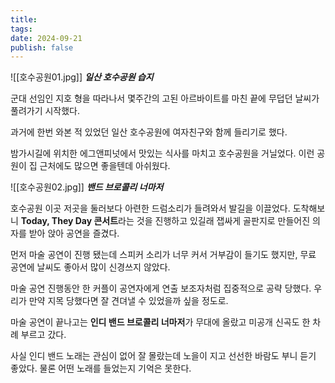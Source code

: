 ```yaml
---
title: 
tags: 
date: 2024-09-21
publish: false
---
```

![[호수공원01.jpg]]
**_일산 호수공원 습지_**

군대 선임인 지호 형을 따라나서 몇주간의 고된 아르바이트를 마친 끝에 무덥던 날씨가 풀려가기 시작했다. 

과거에 한번 와본 적 있었던 일산 호수공원에 여자친구와 함께 들리기로 했다.

밤가시길에 위치한 에그앤피넛에서 맛있는 식사를 마치고 호수공원을 거닐었다. 
이런 공원이 집 근처에도 많으면 좋을텐데 아쉬웠다.

![[호수공원02.jpg]]
**_밴드 브로콜리 너마저_**

호수공원 이곳 저곳을 둘러보다 아련한 드럼소리가 들려와서 발길을 이끌었다. 도착해보니 **Today, They Day 콘서트**라는 것을 진행하고 있길래 잽싸게 골판지로 만들어진 의자를 받아 앉아 공연을 즐겼다.

먼저 마술 공연이 진행 됐는데 스피커 소리가 너무 커서 거부감이 들기도 했지만, 무료 공연에 날씨도 좋아서 많이 신경쓰지 않았다.

마술 공연 진행동안 한 커플이 공연자에게 연출 보조자처럼 집중적으로 공략 당했다. 우리가 만약 지목 당했다면 잘 견뎌낼 수 있었을까 싶을 정도로.

마술 공연이 끝나고는 **인디 밴드 브로콜리 너마저**가 무대에 올랐고 미공개 신곡도 한 차례 부르고 갔다.

사실 인디 밴드 노래는 관심이 없어 잘 몰랐는데 노을이 지고 선선한 바람도 부니 듣기 좋았다. 물론 어떤 노래를 들었는지 기억은 못한다.
